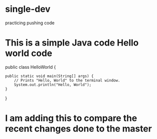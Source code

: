 # single-dev
practicing pushing code 
# This is a simple Java code Hello world code

public class HelloWorld {

    public static void main(String[] args) {
        // Prints "Hello, World" to the terminal window.
        System.out.println("Hello, World");
    }

}
# I am adding this to compare the recent changes done to the master